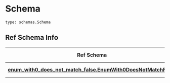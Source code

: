# Schema
```
type: schemas.Schema
```

## Ref Schema Info
Ref Schema | Input Type | Output Type
---------- | ---------- | -----------
[**enum_with0_does_not_match_false.EnumWith0DoesNotMatchFalse**](../../../../../../components/schema/enum_with0_does_not_match_false.md) | float, int | float, int

